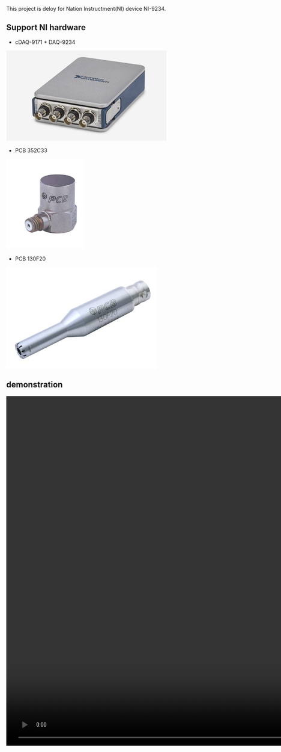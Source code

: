 This project is deloy for Nation Instructment(NI) device NI-9234.


## Support NI hardware
- cDAQ-9171 + DAQ-9234

<img src="./description/NI_cDAQ-9171&DAQ9234.jpg" height="240">

- PCB 352C33

<img src="./description/pcb_352c33_sample.jpg" height="240">

- PCB 130F20

![](./description/pcb_130f20_sample.jpg)

## demonstration

<video width="1920" height="930" controls>
  <source src="./description/demo.mp4" type="video/mp4">
</video>